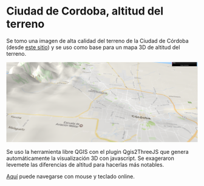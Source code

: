 # Ciudad de Cordoba, altitud del terreno

Se tomo una imagen de alta calidad del terreno de la Ciudad de Córdoba (desde [este sitio](http://srtm.csi.cgiar.org/SELECTION/inputCoord.asp)) y se uso como base para un mapa 3D de altitud del terreno.   

![Muestra](cba-terreno.png)

Se uso la herramienta libre QGIS con el plugin Qgis2ThreeJS que genera automáticamente la visualización 3D con javascript.
Se exageraron levemete las diferencias de altitud para hacerlas más notables.  

[Aquí](https://modernizacionmunicba.github.io/Cordoba-altitud-del-terreno/) puede navegarse con mouse y teclado online.  
